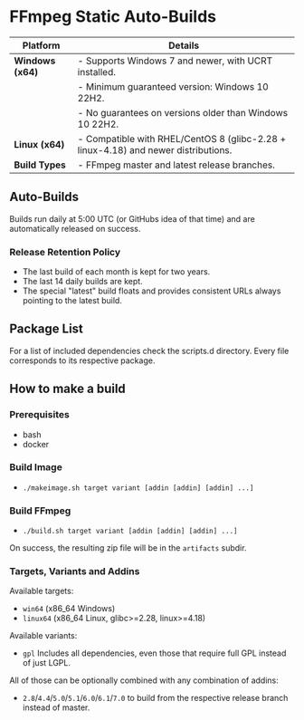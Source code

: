 # FFmpeg Static Auto-Builds

| **Platform**                  | **Details**                                                                        |
|-------------------------------|------------------------------------------------------------------------------------|
| **Windows (x64)**             | - Supports Windows 7 and newer, with UCRT installed.                               |
|                               | - Minimum guaranteed version: Windows 10 22H2.                                     |
|                               | - No guarantees on versions older than Windows 10 22H2.                            |
| **Linux (x64)**               | - Compatible with RHEL/CentOS 8 (glibc-2.28 + linux-4.18) and newer distributions. |
| **Build Types**               | - FFmpeg master and latest release branches.                                       |

## Auto-Builds

Builds run daily at 5:00 UTC (or GitHubs idea of that time) and are automatically released on success.

### Release Retention Policy

- The last build of each month is kept for two years.
- The last 14 daily builds are kept.
- The special "latest" build floats and provides consistent URLs always pointing to the latest build.

## Package List

For a list of included dependencies check the scripts.d directory.
Every file corresponds to its respective package.

## How to make a build

### Prerequisites

* bash
* docker

### Build Image

* `./makeimage.sh target variant [addin [addin] [addin] ...]`

### Build FFmpeg

* `./build.sh target variant [addin [addin] [addin] ...]`

On success, the resulting zip file will be in the `artifacts` subdir.

### Targets, Variants and Addins

Available targets:
* `win64` (x86_64 Windows)
* `linux64` (x86_64 Linux, glibc>=2.28, linux>=4.18)

Available variants:
* `gpl` Includes all dependencies, even those that require full GPL instead of just LGPL.

All of those can be optionally combined with any combination of addins:
* `2.8`/`4.4`/`5.0`/`5.1`/`6.0`/`6.1`/`7.0` to build from the respective release branch instead of master.
